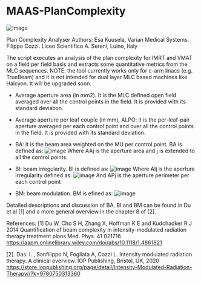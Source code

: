 # MAAS-PlanComplexity

![image](https://user-images.githubusercontent.com/78000769/222256724-04f3dbb9-7178-4f26-8e8c-e25cdaa2c38a.png)

Plan Complexity Analyser
Authors: 
Esa Kuusela, Varian Medical Systems.
Filippo Cozzi. Liceo Scientifico A. Sereni, Luino, Italy


The script executes an analysis of the plan complexity for IMRT and VMAT on a field per field basis and extracts some quantitative metrics from the MLC sequences.
NOTE:  the tool currently works only for c-arm linacs (e.g. TrueBeam) and it is not intended for dual layer MLC based machines like Halcyon.  It will be upgraded soon.

* Average aperture area (in mm2).  It is the MLC defined open field averaged over all the control points in the field.  It is provided with its standard deviation.

* Average aperture per leaf couple (in mm), ALPO:  it is the per-leaf-pair aperture averaged per each control point and over all the control points in the field. It is provided with its standard deviation.

* BA:  it is the beam area weighted on the MU per control point.  BA is defined as:
![image](https://user-images.githubusercontent.com/78000769/222257941-510952a3-c1ea-46cd-a246-e1ad9bbc2960.png)
Where AAj is the aperture area and j is extended to all the control points.

* BI: beam irregularity. BI is defined as:
![image](https://user-images.githubusercontent.com/78000769/222258095-3e811fda-a40a-436c-9708-b5f0c176eb79.png)
Where AIj is the aperture irregularity defined as:
![image](https://user-images.githubusercontent.com/78000769/222258180-e8812303-e411-4d7f-b2ae-a3ede8039ec7.png)
And APj is the aperture perimeter per each control point

* BM: beam modulation. BM is efined as:
![image](https://user-images.githubusercontent.com/78000769/222258323-1fecae2d-8a29-4624-9606-1d3f23261601.png)

Detailed descriptions and discussion of BA, BI and BM can be found in Du et al [1] and a more general overview in the chapter 8 of [2].

References:
[1] Du W, Cho S H, Zhang X, Hoffman K E and Kudchadker R J 2014 Quantification of beam complexity in intensity-modulated radiation therapy treatment plans Med. Phys. 41 021716 https://aapm.onlinelibrary.wiley.com/doi/abs/10.1118/1.4861821

[2]. Das. I. , Sanfilippo N, Fogliata A, Cozzi L.    Intensity modulated radiation therapy. A clinical overview.    IOP Publishing, Bristol, UK, 2020 https://store.ioppublishing.org/page/detail/Intensity-Modulated-Radiation-Therapy//?k=9780750313360
